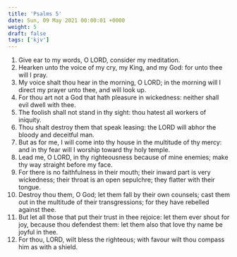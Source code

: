 ```yaml
---
title: 'Psalms 5'
date: Sun, 09 May 2021 00:00:01 +0000
weight: 5
draft: false
tags: ['kjv'] 
---
```


1. Give ear to my words, O LORD, consider my meditation.
2. Hearken unto the voice of my cry, my King, and my God: for unto thee will I pray.
3. My voice shalt thou hear in the morning, O LORD; in the morning will I direct my prayer unto thee, and will look up.
4. For thou art not a God that hath pleasure in wickedness: neither shall evil dwell with thee.
5. The foolish shall not stand in thy sight: thou hatest all workers of iniquity.
6. Thou shalt destroy them that speak leasing: the LORD will abhor the bloody and deceitful man.
7. But as for me, I will come into thy house in the multitude of thy mercy: and in thy fear will I worship toward thy holy temple.
8. Lead me, O LORD, in thy righteousness because of mine enemies; make thy way straight before my face.
9. For there is no faithfulness in their mouth; their inward part is very wickedness; their throat is an open sepulchre; they flatter with their tongue.
10. Destroy thou them, O God; let them fall by their own counsels; cast them out in the multitude of their transgressions; for they have rebelled against thee.
11. But let all those that put their trust in thee rejoice: let them ever shout for joy, because thou defendest them: let them also that love thy name be joyful in thee.
12. For thou, LORD, wilt bless the righteous; with favour wilt thou compass him as with a shield.
